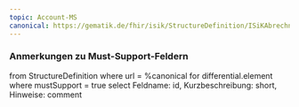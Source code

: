 ```yaml
---
topic: Account-MS
canonical: https://gematik.de/fhir/isik/StructureDefinition/ISiKAbrechnungsfall
---
```


### Anmerkungen zu Must-Support-Feldern

<fql>
from
	StructureDefinition
where 
    url = %canonical
for differential.element
where mustSupport = true
select
	Feldname: id, Kurzbeschreibung: short, Hinweise: comment
</fql>

